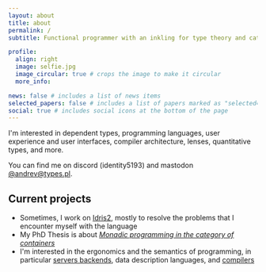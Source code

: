 ```yaml
---
layout: about
title: about
permalink: /
subtitle: Functional programmer with an inkling for type theory and category theory.

profile:
  align: right
  image: selfie.jpg
  image_circular: true # crops the image to make it circular
  more_info:

news: false # includes a list of news items
selected_papers: false # includes a list of papers marked as "selected={true}"
social: true # includes social icons at the bottom of the page
---
```


I'm interested in dependent types, programming languages, user experience and user interfaces, compiler architecture, lenses, quantitative types, and more.

You can find me on discord (identity5193) and mastodon [@andrev@types.pl](https://types.pl/@Andrev/).

## Current projects

- Sometimes, I work on [Idris2](http://github.com/idris-lang/Idris2), mostly to resolve
  the problems that I encounter myself with the language
- My PhD Thesis is about [_Monadic programming in the category of containers_](https://gitlab.com/avidela/container-compendium)
- I'm interested in the ergonomics and the semantics of programming, in particular [servers backends](https://arxiv.org/abs/2203.15633),
  data description languages, and [compilers](https://cybercat.institute/2024/04/08/modular-error-reporting/)

